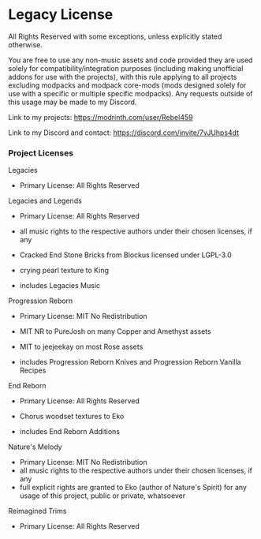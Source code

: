 # Legacy License
All Rights Reserved with some exceptions, unless explicitly stated otherwise.

You are free to use any non-music assets and code provided they are used solely for compatibility/integration purposes (including making unofficial addons for use with the projects), with this rule applying to all projects excluding modpacks and modpack core-mods (mods designed solely for use with a specific or multiple specific modpacks). Any requests outside of this usage may be made to my Discord.

Link to my projects: https://modrinth.com/user/Rebel459

Link to my Discord and contact: https://discord.com/invite/7vJUhps4dt

### Project Licenses

Legacies

- Primary License: All Rights Reserved

Legacies and Legends

- Primary License: All Rights Reserved
- all music rights to the respective authors under their chosen licenses, if any
- Cracked End Stone Bricks from Blockus licensed under LGPL-3.0
- crying pearl texture to King

- includes Legacies Music

Progression Reborn

- Primary License: MIT No Redistribution
- MIT NR to PureJosh on many Copper and Amethyst assets
- MIT to jeejeekay on most Rose assets

- includes Progression Reborn Knives and Progression Reborn Vanilla Recipes

End Reborn

- Primary License: All Rights Reserved
- Chorus woodset textures to Eko

- includes End Reborn Additions

Nature's Melody

- Primary License: MIT No Redistribution
- all music rights to the respective authors under their chosen licenses, if any
- full explicit rights are granted to Eko (author of Nature's Spirit) for any usage of this project, public or private, whatsoever

Reimagined Trims

- Primary License: All Rights Reserved

